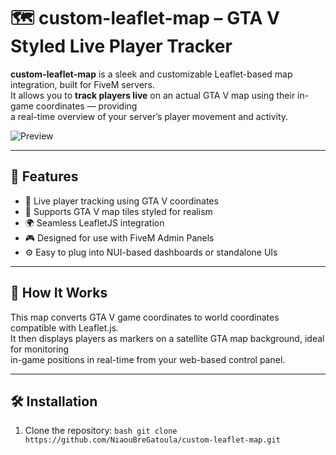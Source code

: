 # 🗺️ custom-leaflet-map – GTA V Styled Live Player Tracker

**custom-leaflet-map** is a sleek and customizable Leaflet-based map integration, built for FiveM servers.  
It allows you to **track players live** on an actual GTA V map using their in-game coordinates — providing  
a real-time overview of your server’s player movement and activity.

![Preview](https://github.com/user-attachments/assets/a5d1abd8-eeb4-46ea-9721-69033a851887)

---

## 🚀 Features

- 📌 Live player tracking using GTA V coordinates
- 🧭 Supports GTA V map tiles styled for realism
- 🌍 Seamless LeafletJS integration
- 🎮 Designed for use with FiveM Admin Panels
- ⚙️ Easy to plug into NUI-based dashboards or standalone UIs

---

## 🧠 How It Works

This map converts GTA V game coordinates to world coordinates compatible with Leaflet.js.  
It then displays players as markers on a satellite GTA map background, ideal for monitoring  
in-game positions in real-time from your web-based control panel.

---

## 🛠️ Installation

1. Clone the repository:
   ```bash git clone https://github.com/NiaouBreGatoula/custom-leaflet-map.git ```
